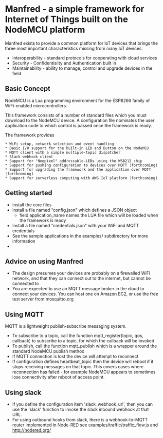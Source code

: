 # Manfred - a simple framework for Internet of Things built on the NodeMCU platform

Manfred exists to provide a common platform for IoT devices that brings the
three most important characteristics missing from many IoT devices.

   * Interoperability - standard protocols for cooperating with cloud services
   * Security - Confidentiality and Authentication built in
   * Maintainability - ability to manage, control and upgrade devices in the field
   
## Basic Concept

NodeMCU is a Lua programming environment for the ESP8266 family of WiFi-enabled microcontrollers.

This framework consists of a number of standard files which you must download to the
NodeMCU device.   A configuration file nominates the user application code to which control
is passed once the framework is ready.

The framework provides

    * WiFi setup, network selection and event handling
    * Basic I/O support for the built-in LED and Button on the NodeMCU
    * MQTT client with a simple multiple-topic dispatcher
    * Slack webhook client
    * Support for "Neopixel" addressable-LEDs using the WS8212 chip
    * Support for pushing configuration to devices over MQTT (forthcoming)
    * Support for upgrading the framework and the application over MQTT (forthcoming)
    * Support for serverless computing with AWS IoT platform (forthcoming)
    
## Getting started

   * Install the core files
   * Install a file named "config.json" which defines a JSON object
      * field application_name names the LUA file which will be loaded when the framework is ready
   * Install a file named "credentials.json" with your WiFi and MQTT credentials
   * See the sample applications in the examples/ subdirectory for more information
   * 

## Advice on using Manfred

   * The design presumes your devices are probably on a firewalled WiFi network, and that they can connect out to the internet, but cannot be connected to
   * You are expected to use an MQTT message broker in the cloud to connect your devices.  You can host one on Amazon EC2, or use the free test server from mosquitto.org 

## Using MQTT

MQTT is a lightweight publish-subscribe messaging system.

   * To subscribe to a topic, call the function mqtt_register(topic, qos, callback) to
     subscribe to a topic, for which the callback will be invoked
   * To publish, call the function mqtt_publish which is a wrapper around the standard NodeMCU
     publish method
   * If MQTT connection is lost the device will attempt to reconnect
   * If configuration defines heartbeat_topic then the device will reboot if it stops receiving
     messages on that topic.  This covers cases where reconnection has failed - for example
     NodeMCU appears to sometimes lose connectivity after reboot of access point.

## Using slack
   * If you define the configuration item 'slack_webhook_url', then you can use the 'slack' function
     to invoke the slack inbound webhook at that URL.
   * For using outbound hooks from slack, there is a webhook-to-MQTT router implemented in Node-RED
     see examples/traffic/traffic_flow.js and http://nodered.org/


